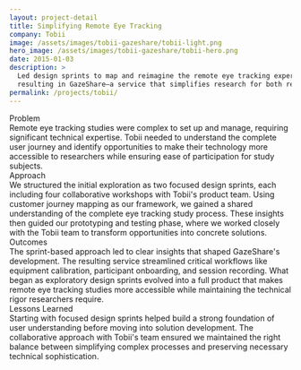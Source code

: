 ```yaml
---
layout: project-detail
title: Simplifying Remote Eye Tracking
company: Tobii
image: /assets/images/tobii-gazeshare/tobii-light.png
hero_image: /assets/images/tobii-gazeshare/tobii-hero.png
date: 2015-01-03
description: >
  Led design sprints to map and reimagine the remote eye tracking experience,
  resulting in GazeShare—a service that simplifies research for both researchers and participants.
permalink: /projects/tobii/
---
```


<div class="project-grid">
  <div class="grid-headline">Problem</div>
  <div class="grid-content">
    Remote eye tracking studies were complex to set up and manage, requiring significant technical expertise. Tobii needed to understand the complete user journey and identify opportunities to make their technology more accessible to researchers while ensuring ease of participation for study subjects.
  </div>
  
  <div class="grid-headline">Approach</div>
  <div class="grid-content">
    We structured the initial exploration as two focused design sprints, each including four collaborative workshops with Tobii's product team. Using customer journey mapping as our framework, we gained a shared understanding of the complete eye tracking study process. These insights then guided our prototyping and testing phase, where we worked closely with the Tobii team to transform opportunities into concrete solutions.
  </div>

  <div class="grid-headline">Outcomes</div>
  <div class="grid-content">
    The sprint-based approach led to clear insights that shaped GazeShare's development. The resulting service streamlined critical workflows like equipment calibration, participant onboarding, and session recording. What began as exploratory design sprints evolved into a full product that makes remote eye tracking studies more accessible while maintaining the technical rigor researchers require.
  </div>

  <div class="grid-headline">Lessons Learned</div>
  <div class="grid-content">
    Starting with focused design sprints helped build a strong foundation of user understanding before moving into solution development. The collaborative approach with Tobii's team ensured we maintained the right balance between simplifying complex processes and preserving necessary technical sophistication.
  </div>
</div>